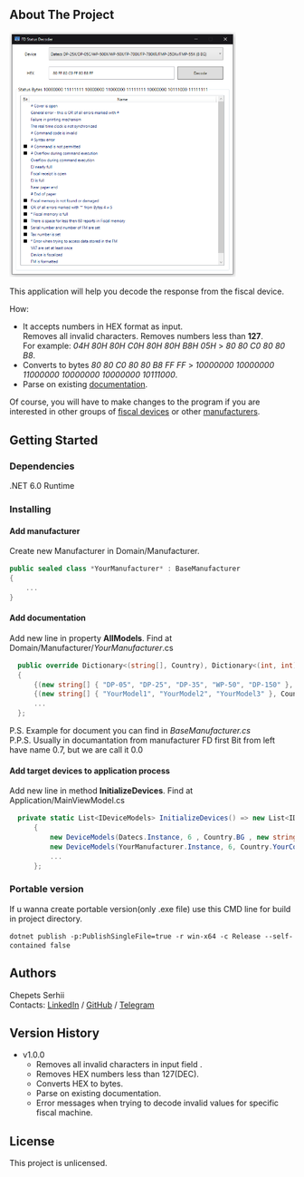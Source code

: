 <!-- ABOUT THE PROJECT -->
## About The Project
<a name="readme-top"></a>
<img src="Screenshot.png" width="400" />

This application will help you decode the response from the fiscal device.

How:
* It accepts numbers in HEX format as input.<br /> 
Removes all invalid characters. Removes numbers less than **127**.<br />
For example: *04H 80H 80H C0H 80H 80H B8H 05H* > *80 80 C0 80 80 B8*.
* Converts to bytes *80 80 C0 80 80 B8 FF FF* > *10000000 10000000 11000000 10000000 10000000 10111000*.
* Parse on existing <a href="#add-documentation">documentation</a>.

Of course, you will have to make changes to the program if you are interested in other groups of <a href="#add-target-devices-to-application-process">fiscal devices</a> or other <a href="#add-manufacturer">manufacturers</a>.

<!-- GETTING STARTED -->
## Getting Started

### Dependencies

.NET 6.0 Runtime

### Installing

#### Add manufacturer


Create new Manufacturer in Domain/Manufacturer.
  ```csharp
  public sealed class *YourManufacturer* : BaseManufacturer
  {
      ...
  }
  ```

#### Add documentation

Add new line in property **AllModels**. Find at Domain/Manufacturer/*YourManufacturer*.cs
  ```csharp
    public override Dictionary<(string[], Country), Dictionary<(int, int), string>>? AllModels => new()
    {
        {(new string[] { "DP-05", "DP-25", "DP-35", "WP-50", "DP-150" }, Country.BG), Document1! },
        {(new string[] { "YourModel1", "YourModel2", "YourModel3" }, Country.YourCountry), YourDocument! },
        ...
    };
  ```
  P.S. Example for document you can find in *BaseManufacturer.cs* <br /> 
  P.P.S. Usually in documantation from manufacturer FD first Bit from left have name 0.7, but we are call it 0.0
  
#### Add target devices to application process

Add new line in method **InitializeDevices**. Find at Application/MainViewModel.cs
  ```csharp
    private static List<IDeviceModels> InitializeDevices() => new List<IDeviceModels>()
        {
            new DeviceModels(Datecs.Instance, 6 , Country.BG , new string[] { "DP-05", "DP-25", "DP-35", "WP-50", "DP-150" }),
            new DeviceModels(YourManufacturer.Instance, 6, Country.YourCountry, new string[] { "YourModel1" }),
            ...
        };
  ```
  
### Portable version

If u wanna create portable version(only  .exe file) use this CMD line for build in project directory.
  ```
dotnet publish -p:PublishSingleFile=true -r win-x64 -c Release --self-contained false
  ```
  
## Authors

Chepets Serhii <br /> 
Contacts: [LinkedIn](https://www.linkedin.com/in/serhii-chepets-412b46223/) / [GitHub](https://github.com/SaintZet) / [Telegram](https://t.me/SaintZet)

## Version History

* v1.0.0
    * Removes all invalid characters in input field .
    * Removes HEX numbers less than 127(DEC).
    * Converts HEX to bytes.
    * Parse on existing documentation.
    * Error messages when trying to decode invalid values for specific fiscal machine.

## License

This project is unlicensed.
